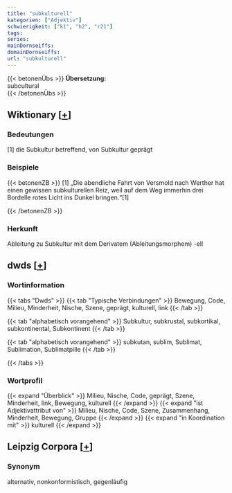 ```yaml
---
title: "subkulturell"
kategorien: ["Adjektiv"]
schwierigkeit: ["k1", "h2", "r21"]
tags:
series:
mainDornseiffs:
domainDornseiffs:
url: "subkulturell"
---
```


{{< betonenÜbs >}}
**Übersetzung:**  
subcultural  
{{< /betonenÜbs >}}

## Wiktionary [[+](https://de.wiktionary.org/wiki/subkulturell)]

### Bedeutungen
[1] die Subkultur betreffend, von Subkultur geprägt  

### Beispiele
{{< betonenZB >}}
[1] „Die abendliche Fahrt von Versmold nach Werther hat einen gewissen subkulturellen Reiz, weil auf dem Weg immerhin drei Bordelle rotes Licht ins Dunkel bringen.“[1]  

{{< /betonenZB >}}
### Herkunft
Ableitung zu Subkultur mit dem Derivatem (Ableitungsmorphem) -ell  



## dwds [[+](https://www.dwds.de/wb/subkulturell)]

### Wortinformation
{{< tabs "Dwds" >}}
{{< tab "Typische Verbindungen" >}}
Bewegung, Code, Milieu, Minderheit, Nische, Szene, geprägt, kulturell, link
{{< /tab >}}

{{< tab "alphabetisch vorangehend" >}}
Subkultur, subkrustal, subkortikal, subkontinental, Subkontinent
{{< /tab >}}

{{< tab "alphabetisch vorangehend" >}}
subkutan, sublim, Sublimat, Sublimation, Sublimatpille
{{< /tab >}}

{{< /tabs >}}

### Wortprofil
{{< expand "Überblick" >}} Milieu, Nische, Code, geprägt, Szene, Minderheit, link, Bewegung, kulturell {{< /expand >}}
{{< expand "ist Adjektivattribut von" >}} Milieu, Nische, Code, Szene, Zusammenhang, Minderheit, Bewegung, Gruppe {{< /expand >}}
{{< expand "in Koordination mit" >}} kulturell {{< /expand >}}

## Leipzig Corpora [[+](https://corpora.uni-leipzig.de/en/res?word=subkulturell&corpusId=deu_newscrawl-public_2018)]


### Synonym
alternativ, nonkonformistisch, gegenläufig

